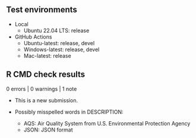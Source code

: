 ## Test environments

* Local
  - Ubuntu 22.04 LTS: release
* GitHub Actions
  - Ubuntu-latest: release, devel
  - Windows-latest: release, devel
  - Mac-latest: release

## R CMD check results

0 errors | 0 warnings | 1 note

* This is a new submission.

* Possibly misspelled words in DESCRIPTION:
   - AQS: Air Quality System from U.S. Environmental Protection Agency
   - JSON: JSON format
